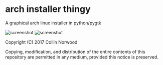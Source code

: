 # arch installer thingy
A graphical arch linux installer in python/pygtk

![screenshot](http://i.imgur.com/ey7E88c.png "Super early")
![screenshot](http://i.imgur.com/47EiKrq.png "Super early")


Copyright (C) 2017 Collin Norwood

Copying, modification, and distribution of the entire contents of this repository are permitted in any medium, provided this notice is preserved.





